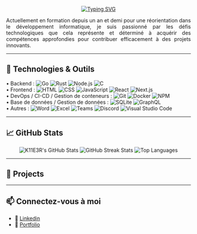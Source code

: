 <p align="center">
<a href="https://git.io/typing-svg"><img src="https://readme-typing-svg.demolab.com?font=Fira+Code&size=35&duration=2000&pause=1000&center=true&vCenter=true&multiline=true&width=1000&height=100&lines=Bonjour%2C+je+m'appelle+Fabien+OLIVIER;je+suis+concepteur%2Fd%C3%A9veloppeur+full+Stack" alt="Typing SVG" /></a>
</p> 

<p align="justify">
  Actuellement en formation depuis un an et demi pour une réorientation dans le développement informatique, je suis passionné par les défis technologiques que cela représente et déterminé à acquérir des compétences approfondies pour contribuer efficacement à des projets innovants.
</p>

<!-- <p align="right">
  <a href="https://github.com/F-OLIVIER">
    <img alt="Visitors" src="https://visitor-badge.laobi.icu/badge?page_id=F-OLIVIER">
  </a>
</p> -->

---

## 🔧 Technologies & Outils


<div>
<!-- Lien badges : https://github.com/Ileriayo/markdown-badges -->
    <!-- Programming Languages -->
    • Backend :
    <img src="https://img.shields.io/badge/-Go-00ADD8?logo=go&logoColor=white" alt="Go" /> 
    <img src="https://img.shields.io/badge/-Rust-000000?logo=rust&logoColor=white" alt="Rust" />
    <img src="https://img.shields.io/badge/-Node.js-339933?logo=node.js&logoColor=white" alt="Node.js" />
    <img src="https://img.shields.io/badge/-C-00599C?logo=c&logoColor=white" alt="C" />
    <!-- <img src="https://img.shields.io/badge/-Java-E34A86?logo=java&logoColor=white" alt="Java" /> -->
    <!-- <img src="https://img.shields.io/badge/-Python-3776AB?logo=python&logoColor=white" alt="Python" /> -->
    <!-- <img src="https://img.shields.io/badge/-PHP-777BB4?logo=php&logoColor=white" alt="PHP" /> -->
    <!-- <img src="https://img.shields.io/badge/-C++-00599C?logo=cplusplus&logoColor=white" alt="C++" /> -->
    <!-- <img src="https://img.shields.io/badge/-Ruby-CC342D?logo=ruby&logoColor=white" alt="Ruby" /> -->
    </br>
    • Frontend : 
    <img src="https://img.shields.io/badge/-HTML5-E34F26?logo=html5&logoColor=white" alt="HTML" />
    <img src="https://img.shields.io/badge/-CSS3-1572B6?logo=css3&logoColor=white" alt="CSS" />
    <img src="https://img.shields.io/badge/-JavaScript-F7DF1E?logo=javascript&logoColor=black" alt="JavaScript" />
    <img src="https://img.shields.io/badge/-React-61DAFB?logo=react&logoColor=black" alt="React" />
    <img src="https://img.shields.io/badge/-Next.js-000000?logo=nextdotjs&logoColor=white" alt="Next.js" />
    </br>
    • DevOps / CI-CD / Gestion de conteneurs : 
    <img src="https://img.shields.io/badge/-Git-F05032?logo=git&logoColor=white" alt="Git" />
    <img src="https://img.shields.io/badge/-Docker-2496ED?logo=docker&logoColor=white" alt="Docker" />
    <img src="https://img.shields.io/badge/-NPM-CB3837?logo=npm&logoColor=white" alt="NPM" />
    </br>
    • Base de données / Gestion de données : 
    <img src="https://img.shields.io/badge/-SQLite-003B57?logo=sqlite&logoColor=white" alt="SQLite" />
    <img src="https://img.shields.io/badge/-GraphQL-E10098?logo=graphql&logoColor=white" alt="GraphQL" />
    </br>
    • Autres : 
    <img src="https://img.shields.io/badge/-Microsoft%20Word-2B579A?logo=microsoftword&logoColor=white" alt="Word" />
    <img src="https://img.shields.io/badge/-Microsoft%20Excel-217346?logo=microsoftexcel&logoColor=white" alt="Excel" />
    <img src="https://img.shields.io/badge/-Microsoft%20Teams-6264A7?logo=microsoftteams&logoColor=white" alt="Teams" />
    <img src="https://img.shields.io/badge/-Discord-7289DA?logo=discord&logoColor=white" alt="Discord" />
    <img src="https://img.shields.io/badge/-Visual%20Studio%20Code-007ACC?logo=visualstudiocode&logoColor=white" alt="Visual Studio Code" />

</div>

---

## 📈 GitHub Stats

<div align="center">
    <img src="https://github-readme-stats.vercel.app/api?username=F-OLIVIER&rank_icon=github&theme=radical" alt="K11E3R's GitHub Stats" />
    <img src="https://github-readme-streak-stats.herokuapp.com/?user=F-OLIVIER&theme=radical" alt="GitHub Streak Stats" />
    <img src="https://github-readme-stats.vercel.app/api/top-langs/?username=F-OLIVIER&layout=compact&theme=radical&hide=c,c%2B%2B" alt="Top Languages" />
</div>

---

## 🚀 Projects


---

## 📫 Connectez-vous à moi

- 🔗 <a href="http://www.linkedin.com/in/olivier-fabien" target="blank">Linkedin</a>
- 📧 <a href="https://f-olivier.tech" target="blank">Portfolio</a>
